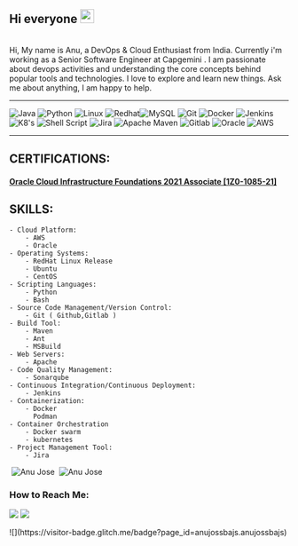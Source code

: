 ## Hi everyone <img src="https://media.giphy.com/media/hvRJCLFzcasrR4ia7z/giphy.gif" width="25px">
<br>
 Hi, My name is Anu, a DevOps & Cloud Enthusiast from India. Currently i'm working as a Senior Software Engineer at Capgemini . I am passionate about devops activities and understanding the core concepts behind popular tools and technologies. I love to explore and learn new things. Ask me about anything, I am happy to help.</br>
 
 <hr>


![Java](https://img.shields.io/badge/java-%23ED8B00.svg?style=for-the-badge&logo=java&logoColor=white) ![Python](https://img.shields.io/badge/python-3670A0?style=for-the-badge&logo=python&logoColor=ffdd54) ![Linux](https://img.shields.io/badge/Linux-FCC624?style=for-the-badge&logo=linux&logoColor=black) ![Redhat](https://img.shields.io/badge/Red%20Hat-EE0000?style=for-the-badge&logo=redhat&logoColor=white)![MySQL](https://img.shields.io/badge/mysql-%2300f.svg?style=for-the-badge&logo=mysql&logoColor=white) ![Git](https://img.shields.io/badge/git-%23F05033.svg?style=for-the-badge&logo=git&logoColor=white)  ![Docker](https://img.shields.io/badge/docker-%230db7ed.svg?style=for-the-badge&logo=docker&logoColor=white)  ![Jenkins](https://img.shields.io/badge/Jenkins-D24939?style=for-the-badge&logo=Jenkins&logoColor=white) ![K8's](https://img.shields.io/badge/kubernetes-326ce5.svg?&style=for-the-badge&logo=kubernetes&logoColor=white)  ![Shell Script](https://img.shields.io/badge/Shell_Script-121011?style=for-the-badge&logo=gnu-bash&logoColor=white)   ![Jira](https://img.shields.io/badge/Jira-0052CC?style=for-the-badge&logo=Jira&logoColor=white) ![Apache Maven](https://img.shields.io/badge/Apache%20Maven-C71A36?style=for-the-badge&logo=Apache%20Maven&logoColor=white) ![Gitlab](https://img.shields.io/badge/GitLab-330F63?style=for-the-badge&logo=gitlab&logoColor=white) ![Oracle](https://img.shields.io/badge/Oracle-F80000?style=for-the-badge&logo=oracle&logoColor=white) ![AWS](https://img.shields.io/badge/AWS-%23FF9900.svg?style=for-the-badge&logo=amazon-aws&logoColor=white)
<hr>

##  CERTIFICATIONS:

#### [Oracle Cloud Infrastructure Foundations 2021 Associate [1Z0-1085-21]](https://catalog-education.oracle.com/pls/certview/sharebadge?id=15F4EE3A535CA43C1B05AEC886ABBA190640AC8AF7D87035175F4877553D2C8F)
 
##  SKILLS:

    - Cloud Platform:
        - AWS
        - Oracle
    - Operating Systems:
        - RedHat Linux Release
        - Ubuntu 
        - CentOS 
    - Scripting Languages:
        - Python
        - Bash
    - Source Code Management/Version Control:
        - Git ( Github,Gitlab )
    - Build Tool:
        - Maven
        - Ant
        - MSBuild
    - Web Servers:
        - Apache
    - Code Quality Management:
        - Sonarqube
    - Continuous Integration/Continuous Deployment:
        - Jenkins
    - Containerization:
        - Docker
          Podman
    - Container Orchestration
        - Docker swarm
        - kubernetes
    - Project Management Tool:
        - Jira


<p align='left'>
 &nbsp;<img  src="https://github-readme-stats.vercel.app/api?username=anujossbajs&show_icons=true&locale=en" alt="Anu Jose"></img>
 &nbsp;<img src="https://github-readme-streak-stats.herokuapp.com/?user=anujossbajs&" alt="Anu Jose"></img>
</p>

###  How to Reach Me:
<p align="left">
<a href = "https://in.linkedin.com/in/anu-jose-40726510a"><img src="https://img.shields.io/badge/LinkedIn-0077B5?style=for-the-badge&logo=linkedin&logoColor=white"/></a>
 <a href="mailto:anu.jose.py@gmail.com"><img src="https://img.shields.io/badge/Gmail-D14836?style=for-the-badge&logo=gmail&logoColor=white"/></a>
</p>
<p>
![](https://visitor-badge.glitch.me/badge?page_id=anujossbajs.anujossbajs)
 </p>



